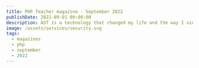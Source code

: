 ```yaml
---
title: PHP Teacher magazine - September 2022
publishDate: 2022-09-01 00:00:00
description: AST is a technology that changed my life and the way I view code. I want to share this way of seeing code so that you can deal with your “impossible problems” in a fancy and lazy way.
image: /assets/services/security.svg
tags:
  - magazines
  - php
  - september 
  - 2022
---
```


